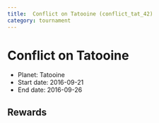 ```yaml
---
title:  Conflict on Tatooine (conflict_tat_42)
category: tournament
---
```

#  Conflict on Tatooine

  * Planet: Tatooine
  * Start date: 2016-09-21
  * End date: 2016-09-26

## Rewards

